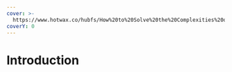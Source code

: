 ```yaml
---
cover: >-
  https://www.hotwax.co/hubfs/How%20to%20Solve%20the%20Complexities%20of%20Shopify%20and%20NetSuite%20Integration%20for%20Delivering%20Omnichannel%20Commerce_%20(1).png
coverY: 0
---
```


# Introduction
